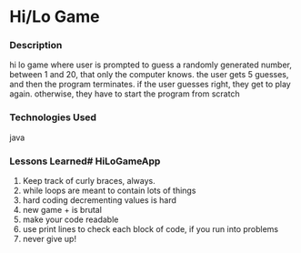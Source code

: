 # Hi/Lo Game

### Description
hi lo game where user is prompted to guess a randomly generated number, between 1 and 20, that only the computer knows. the user gets 5 guesses, and then the program terminates. if the user guesses right, they get to play again. otherwise, they have to start the program from scratch

### Technologies Used
java

### Lessons Learned# HiLoGameApp
1. Keep track of curly braces, always.
2. while loops are meant to contain lots of things
3. hard coding decrementing values is hard
4. new game + is brutal
5. make your code readable
6. use print lines to check each block of code, if you run into problems
7. never give up!
